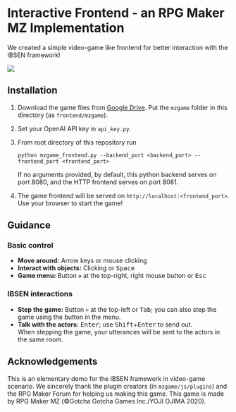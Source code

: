 # Interactive Frontend - an RPG Maker MZ Implementation
We created a simple video-game like frontend for better interaction with the IBSEN framework! 

![](https://i.imgur.com/QYYWgJT.gif)

## Installation
1. Download the game files from [Google Drive](https://drive.google.com/drive/folders/1HU1E2DnPNTholTmqAE2OwvrG22l63bZp?usp=sharing). Put the `mzgame` folder in this directory (as `frontend/mzgame`).
2. Set your OpenAI API key in `api_key.py`.
3. From root directory of this repository run
    ```
    python mzgame_frontend.py --backend_port <backend_port> --frontend_port <frontend_port>
    ```
    If no arguments provided, by default, this python backend serves on port 8080, and the HTTP frontend serves on port 8081.

4. The game frontend will be served on `http://localhost:<frontend_port>`. Use your browser to start the game!

## Guidance
### Basic control
- **Move around:** Arrow keys or mouse clicking
- **Interact with objects:** Clicking or <kbd>Space</kbd>
- **Game menu:** Button `≡` at the top-right, right mouse button or <kbd>Esc</kbd>
### IBSEN interactions
- **Step the game:** Button `>` at the top-left or <kbd>Tab</kbd>; you can also step the game using the button in the menu.
- **Talk with the actors:** <kbd>Enter</kbd>; use <kbd>Shift</kbd>+<kbd>Enter</kbd> to send out.  
When stepping the game, your utterances will be sent to the actors in the same room.

## Acknowledgements
This is an elementary demo for the IBSEN framework in video-game scenario. We sincerely thank the plugin creators (in `mzgame/js/plugins`) and the RPG Maker Forum for helping us making this game. This game is made by RPG Maker MZ (©Gotcha Gotcha Games Inc./YOJI OJIMA 2020). 